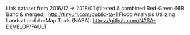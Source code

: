 Link dataset from 2016/12 -> 2018/01 (filtered & combined Red-Green-NIR Band & merged): http://tinyurl.com/public-ta-1
Flood Analysis Utilizing Landsat and ArcMap Tools (NASA): https://github.com/NASA-DEVELOP/FAULT